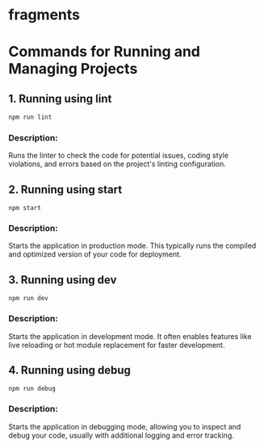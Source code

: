 # fragments 

# Commands for Running and Managing Projects

## 1. Running using lint
```bash
npm run lint
```

### Description:
Runs the linter to check the code for potential issues, coding style violations, and errors based on the project's linting configuration.

## 2. Running using start 
```
npm start
```

### Description:
Starts the application in production mode. This typically runs the compiled and optimized version of your code for deployment.

## 3. Running using dev
```
npm run dev
```

### Description:
Starts the application in development mode. It often enables features like live reloading or hot module replacement for faster development.

## 4. Running using debug
```
npm run debug
```

### Description:
Starts the application in debugging mode, allowing you to inspect and debug your code, usually with additional logging and error tracking.